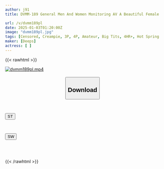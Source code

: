 ```yaml
---
author: j91
title: DVMM-189 General Men And Women Monitoring AV A Beautiful Female College Student Aiming To Be An Announcer Challenges The Men's Bath With Only A Towel On Her Body! Surrounded By Male Customers' Dicks, She Feels Embarrassed, But During The Live Broadcast Of The Raw Dick, Semen Ejaculates One After Another! Her Pussy Throbs During The Super-radical Mission Of Stroking And Sucking, And She Has A Public Sweaty Creampie SEX...

url: /v/dvmm189pl
date: 2025-01-03T01:20:00Z
image: "dvmm189pl.jpg"
tags: [Censored, Creampie, 3P, 4P, Amateur, Big Tits, 4HR+, Hot Spring	]
maker: [Deeps]
actress: [ ]
---
```



{{< rawhtml >}}

<div class="video" data-videoid="VxZWLyR4WGTKRP6">
    <a href="javascript:;">
        <img src="/v/dvmm189pl/dvmm189pl.jpg" width="WIDTH" height="HEIGHT" alt="dvmm189pl.mp4" loading="lazy">
    </a>
</div>

<script type="text/javascript" src="https://j91.asia/asset/on-demand-st.js"></script>

<br>
  <link rel="stylesheet" href="https://j91.asia/asset/bs5.css">
  
  <center>
  <button class="btn btn-primary" type="button" data-bs-toggle="collapse" data-bs-target=".multi-collapse" aria-expanded="false" aria-controls="multiCollapseExample1 multiCollapseExample2"><h2>Download</h2></button></center>
</p>
<div class="row">
  <div class="col">
    <div class="collapse multi-collapse" id="multiCollapseExample1">
      <div class="card card-body">
	      	      <br>
<div class="buttons">  
<p><a href="/v/dvmm189pl/st.html" target="_blank"><button class="btn-hover color-3"><i class="fa fa-download"></i> ST</button></a></p></div>
    </div>
  </div>
</div>
  <div class="col">
    <div class="collapse multi-collapse" id="multiCollapseExample2">
      <div class="card card-body">
	      <br>
<div class="buttons">
<p><a href="/v/dvmm189pl/sw.html" target="_blank"><button class="btn-hover color-2"><i class="fa fa-download"></i> SW</button></a></p></div>
<br><br>
      </div>
    </div>
  </div>
</div>

{{< /rawhtml >}}